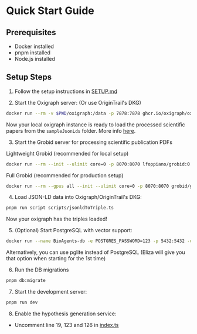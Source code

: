 # Quick Start Guide

## Prerequisites

- Docker installed
- pnpm installed
- Node.js installed

## Setup Steps

1. Follow the setup instructions in [SETUP.md](SETUP.md)

2. Start the Oxigraph server: (Or use OriginTrail's DKG)

```bash
docker run --rm -v $PWD/oxigraph:/data -p 7878:7878 ghcr.io/oxigraph/oxigraph serve --location /data --bind 0.0.0.0:7878
```

Now your local oxigraph instance is ready to load the processed scientific papers from the `sampleJsonLds` folder. More info [here](src/bioagentPlugin/services/gdrive/extract/README.md).

3. Start the Grobid server for processing scientific publication PDFs 

Lightweight Grobid (recommended for local setup)
```bash
docker run --rm --init --ulimit core=0 -p 8070:8070 lfoppiano/grobid:0.8.2
```

Full Grobid (recommended for production setup)
```bash
docker run --rm --gpus all --init --ulimit core=0 -p 8070:8070 grobid/grobid:0.8.2
```

4. Load JSON-LD data into Oxigraph/OriginTrail's DKG:

```bash
pnpm run script scripts/jsonldToTriple.ts
```

Now your oxigraph has the triples loaded!

5. (Optional) Start PostgreSQL with vector support:

```bash
docker run --name BioAgents-db -e POSTGRES_PASSWORD=123 -p 5432:5432 -d ankane/pgvector
```

Alternatively, you can use pglite instead of PostgreSQL (Eliza will give you that option when starting for the 1st time)

6. Run the DB migrations

```bash
pnpm db:migrate
```

7. Start the development server:

```bash
pnpm run dev
```

8. Enable the hypothesis generation service:

- Uncomment line 19, 123 and 126 in [index.ts](src/bioagentPlugin/services/index.ts)
